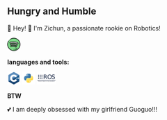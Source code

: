 <h2> Hungry and Humble </h2>

  :star2: Hey! :star2: I'm Zichun, a passionate rookie on Robotics!

<a href="https://open.spotify.com/user/tgnx72evryjea0zt9e3xxfc8u" target="_blank"><img height="30" src="https://github.com/QUIlToT/QUIlToT/blob/main/spotify.png?raw=true"></a>&nbsp;&nbsp;&nbsp;&nbsp;&nbsp;

**languages and tools:**  

<code><img height="30" src="https://raw.githubusercontent.com/github/explore/80688e429a7d4ef2fca1e82350fe8e3517d3494d/topics/cpp/cpp.png"></code>
<code><img height="30" src="https://raw.githubusercontent.com/github/explore/80688e429a7d4ef2fca1e82350fe8e3517d3494d/topics/python/python.png"></code>
<code><img height="30" src="https://github.com/QUIlToT/QUIlToT/blob/main/ros.png"></code>



**BTW**  

:two_hearts: I am deeply obsessed with my girlfriend Guoguo!!!
